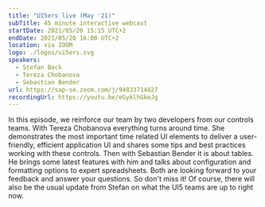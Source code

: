 ```yaml
---
title: "UI5ers live (May '21)"
subTitle: 45 minute interactive webcast
startDate: 2021/05/20 15:15 UTC+2
endDate: 2021/05/20 16:00 UTC+2
location: via ZOOM
logo: ./logos/ui5ers.svg
speakers:
  - Stefan Beck
  - Tereza Chobanova
  - Sebastian Bender
url: https://sap-se.zoom.com/j/94833714827
recordingUrl: https://youtu.be/eGyklhGkeJg
---
```


In this episode, we reinforce our team by two developers from our controls teams. With Tereza Chobanova everything turns around time. She demonstrates the most important time related UI elements to deliver a user-friendly, efficient application UI and shares some tips and best practices working with these controls.
Then with Sebastian Bender it is about tables. He brings some latest features with him and talks about configuration and formatting options to expert spreadsheets. Both are looking forward to your feedback and answer your questions. So don't miss it! Of course, there will also be the usual update from Stefan on what the UI5 teams are up to right now.
